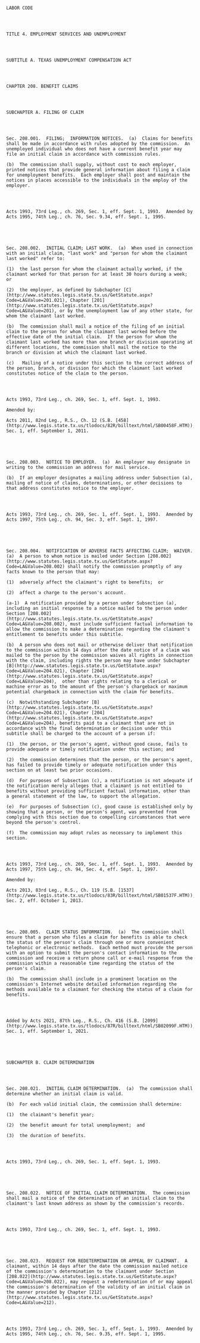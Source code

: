 ﻿
    
    
    	
    					
    
    
    LABOR CODE
    
      
    
    
    TITLE 4. EMPLOYMENT SERVICES AND UNEMPLOYMENT
    
      
    
    
    SUBTITLE A. TEXAS UNEMPLOYMENT COMPENSATION ACT
    
      
    
    
    CHAPTER 208. BENEFIT CLAIMS
    
      
    
    
    SUBCHAPTER A. FILING OF CLAIM
    
      
    
    
    Sec. 208.001.  FILING;  INFORMATION NOTICES.  (a)  Claims for benefits shall be made in accordance with rules adopted by the commission.  An unemployed individual who does not have a current benefit year may file an initial claim in accordance with commission rules.
    
    (b)  The commission shall supply, without cost to each employer, printed notices that provide general information about filing a claim for unemployment benefits.  Each employer shall post and maintain the notices in places accessible to the individuals in the employ of the employer.
    
    
    
    
    Acts 1993, 73rd Leg., ch. 269, Sec. 1, eff. Sept. 1, 1993.  Amended by Acts 1995, 74th Leg., ch. 76, Sec. 9.34, eff. Sept. 1, 1995.
    
    
    
    
    
    Sec. 208.002.  INITIAL CLAIM; LAST WORK.  (a)  When used in connection with an initial claim, "last work" and "person for whom the claimant last worked" refer to:
    
    (1)  the last person for whom the claimant actually worked, if the claimant worked for that person for at least 30 hours during a week; or
    
    (2)  the employer, as defined by Subchapter [C](http://www.statutes.legis.state.tx.us/GetStatute.aspx?Code=LA&Value=201.021), Chapter [201](http://www.statutes.legis.state.tx.us/GetStatute.aspx?Code=LA&Value=201), or by the unemployment law of any other state, for whom the claimant last worked.
    
    (b)  The commission shall mail a notice of the filing of an initial claim to the person for whom the claimant last worked before the effective date of the initial claim.  If the person for whom the claimant last worked has more than one branch or division operating at different locations, the commission shall mail the notice to the branch or division at which the claimant last worked.
    
    (c)   Mailing of a notice under this section to the correct address of the person, branch, or division for which the claimant last worked constitutes notice of the claim to the person.
    
    
    
    
    Acts 1993, 73rd Leg., ch. 269, Sec. 1, eff. Sept. 1, 1993.
    
    Amended by: 
    
    Acts 2011, 82nd Leg., R.S., Ch. 12 (S.B. [458](http://www.legis.state.tx.us/tlodocs/82R/billtext/html/SB00458F.HTM)), Sec. 1, eff. September 1, 2011.
    
    
    
    
    
    Sec. 208.003.  NOTICE TO EMPLOYER.  (a)  An employer may designate in writing to the commission an address for mail service.
    
    (b)  If an employer designates a mailing address under Subsection (a), mailing of notice of claims, determinations, or other decisions to that address constitutes notice to the employer.
    
    
    
    
    Acts 1993, 73rd Leg., ch. 269, Sec. 1, eff. Sept. 1, 1993.  Amended by Acts 1997, 75th Leg., ch. 94, Sec. 3, eff. Sept. 1, 1997.
    
    
    
    
    
    Sec. 208.004.  NOTIFICATION OF ADVERSE FACTS AFFECTING CLAIM;  WAIVER.  (a)  A person to whom notice is mailed under Section [208.002](http://www.statutes.legis.state.tx.us/GetStatute.aspx?Code=LA&Value=208.002) shall notify the commission promptly of any facts known to the person that may:
    
    (1)  adversely affect the claimant's right to benefits;  or
    
    (2)  affect a charge to the person's account.
    
    (a-1)  A notification provided by a person under Subsection (a), including an initial response to a notice mailed to the person under Section [208.002](http://www.statutes.legis.state.tx.us/GetStatute.aspx?Code=LA&Value=208.002), must include sufficient factual information to allow the commission to make a determination regarding the claimant's entitlement to benefits under this subtitle.
    
    (b)  A person who does not mail or otherwise deliver that notification to the commission within 14 days after the date notice of a claim was mailed to the person by the commission waives all rights in connection with the claim, including rights the person may have under Subchapter [B](http://www.statutes.legis.state.tx.us/GetStatute.aspx?Code=LA&Value=204.021), Chapter [204](http://www.statutes.legis.state.tx.us/GetStatute.aspx?Code=LA&Value=204),  other than rights relating to a clerical or machine error as to the amount of the person's chargeback or maximum potential chargeback in connection with the claim for benefits.
    
    (c)  Notwithstanding Subchapter [B](http://www.statutes.legis.state.tx.us/GetStatute.aspx?Code=LA&Value=204.021), Chapter [204](http://www.statutes.legis.state.tx.us/GetStatute.aspx?Code=LA&Value=204), benefits paid to a claimant that are not in accordance with the final determination or decision under this subtitle shall be charged to the account of a person if:
    
    (1)  the person, or the person's agent, without good cause, fails to provide adequate or timely notification under this section; and
    
    (2)  the commission determines that the person, or the person's agent, has failed to provide timely or adequate notification under this section on at least two prior occasions.
    
    (d)  For purposes of Subsection (c), a notification is not adequate if the notification merely alleges that a claimant is not entitled to benefits without providing sufficient factual information, other than a general statement of the law, to support the allegation.
    
    (e)  For purposes of Subsection (c), good cause is established only by showing that a person, or the person's agent, was prevented from complying with this section due to compelling circumstances that were beyond the person's control.
    
    (f)  The commission may adopt rules as necessary to implement this section.
    
    
    
    
    Acts 1993, 73rd Leg., ch. 269, Sec. 1, eff. Sept. 1, 1993.  Amended by Acts 1997, 75th Leg., ch. 94, Sec. 4, eff. Sept. 1, 1997.
    
    Amended by: 
    
    Acts 2013, 83rd Leg., R.S., Ch. 119 (S.B. [1537](http://www.legis.state.tx.us/tlodocs/83R/billtext/html/SB01537F.HTM)), Sec. 2, eff. October 1, 2013.
    
    
    
    
    
    Sec. 208.005.  CLAIM STATUS INFORMATION.  (a)  The commission shall ensure that a person who files a claim for benefits is able to check the status of the person's claim through one or more convenient telephonic or electronic methods.  Each method must provide the person with an option to submit the person's contact information to the commission and receive a return phone call or e-mail response from the commission within a reasonable time regarding the status of the person's claim.
    
    (b)  The commission shall include in a prominent location on the commission's Internet website detailed information regarding the methods available to a claimant for checking the status of a claim for benefits.
    
    
    
    
    Added by Acts 2021, 87th Leg., R.S., Ch. 416 (S.B. [2099](http://www.legis.state.tx.us/tlodocs/87R/billtext/html/SB02099F.HTM)), Sec. 1, eff. September 1, 2021.
    
    
    
    
    
    SUBCHAPTER B. CLAIM DETERMINATION
    
      
    
    
    Sec. 208.021.  INITIAL CLAIM DETERMINATION.  (a)  The commission shall determine whether an initial claim is valid.
    
    (b)  For each valid initial claim, the commission shall determine:
    
    (1)  the claimant's benefit year;
    
    (2)  the benefit amount for total unemployment;  and
    
    (3)  the duration of benefits.
    
    
    
    
    Acts 1993, 73rd Leg., ch. 269, Sec. 1, eff. Sept. 1, 1993.
    
    
    
    
    
    Sec. 208.022.  NOTICE OF INITIAL CLAIM DETERMINATION.  The commission shall mail a notice of the determination of an initial claim to the claimant's last known address as shown by the commission's records.
    
    
    
    
    Acts 1993, 73rd Leg., ch. 269, Sec. 1, eff. Sept. 1, 1993.
    
    
    
    
    
    Sec. 208.023.  REQUEST FOR REDETERMINATION OR APPEAL BY CLAIMANT.  A claimant, within 14 days after the date the commission mailed notice of the commission's determination to the claimant under Section [208.022](http://www.statutes.legis.state.tx.us/GetStatute.aspx?Code=LA&Value=208.022), may request a redetermination of or may appeal the commission's determination of the validity of an initial claim in the manner provided by Chapter [212](http://www.statutes.legis.state.tx.us/GetStatute.aspx?Code=LA&Value=212).
    
    
    
    
    Acts 1993, 73rd Leg., ch. 269, Sec. 1, eff. Sept. 1, 1993.  Amended by Acts 1995, 74th Leg., ch. 76, Sec. 9.35, eff. Sept. 1, 1995.
    
    
    
    
    				
